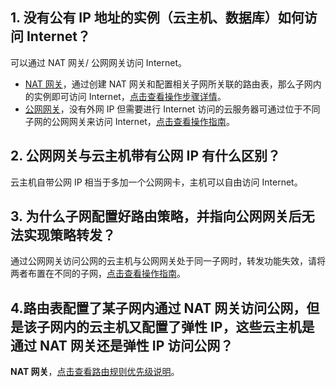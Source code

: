 ## 1. 没有公有 IP 地址的实例（云主机、数据库）如何访问 Internet？
可以通过 NAT 网关/  公网网关访问 Internet。
- <a href="http://tcecqpoc.fsphere.cn/doc/product/215/4975" target="_blank">NAT 网关</a>，通过创建 NAT 网关和配置相关子网所关联的路由表，那么子网内的实例即可访问 Internet，<a href="http://tcecqpoc.fsphere.cn/doc/product/215/4975#.E4.BD.BF.E7.94.A8-nat-.E7.BD.91.E5.85.B3.E8.AE.BF.E9.97.AE-internet" target="_blank">点击查看操作步骤详情</a>。
- <a href="http://tcecqpoc.fsphere.cn/doc/product/215/4972" target="_blank">公网网关</a>，没有外网 IP 但需要进行 Internet 访问的云服务器可通过位于不同子网的公网网关来访问 Internet，<a href="http://tcecqpoc.fsphere.cn/doc/product/215/4972#.E6.93.8D.E4.BD.9C.E6.8C.87.E5.8D.97" target="_blank">点击查看操作指南</a>。

## 2. 公网网关与云主机带有公网 IP 有什么区别？
云主机自带公网 IP 相当于多加一个公网网卡，主机可以自由访问 Internet。

## 3. 为什么子网配置好路由策略，并指向公网网关后无法实现策略转发？
通过公网网关访问公网的云主机与公网网关处于同一子网时，转发功能失效，请将两者布置在不同的子网，<a href="http://tcecqpoc.fsphere.cn/doc/product/215/4972#.E6.93.8D.E4.BD.9C.E6.8C.87.E5.8D.97" target="_blank">点击查看操作指南</a>。

## 4.路由表配置了某子网内通过 NAT 网关访问公网，但是该子网内的云主机又配置了弹性 IP，这些云主机是通过 NAT 网关还是弹性 IP 访问公网？
**NAT 网关**，<a href="http://tcecqpoc.fsphere.cn/doc/product/215/4954#.E8.B7.AF.E7.94.B1.E8.A7.84.E5.88.99.E4.BC.98.E5.85.88.E7.BA.A7" target="_blank">点击查看路由规则优先级说明</a>。
